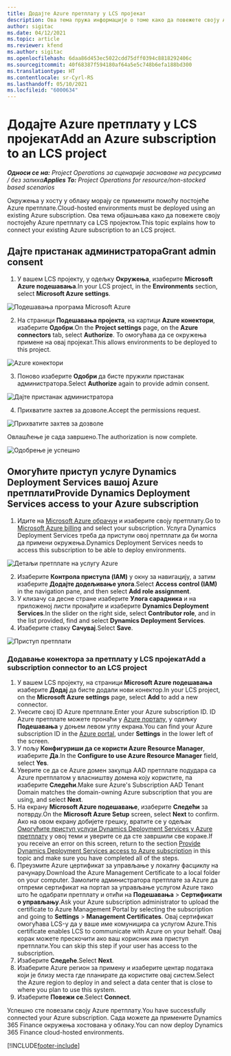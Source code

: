 ```yaml
---
title: Додајте Azure претплату у LCS пројекат
description: Ова тема пружа информације о томе како да повежете своју Azure претплату са LCS пројектом.
author: sigitac
ms.date: 04/12/2021
ms.topic: article
ms.reviewer: kfend
ms.author: sigitac
ms.openlocfilehash: 6daa86d453ec5022cdd75dff0394c8818292406c
ms.sourcegitcommit: 40f68387f594180af64a5e5c748b6efa188bd300
ms.translationtype: HT
ms.contentlocale: sr-Cyrl-RS
ms.lasthandoff: 05/10/2021
ms.locfileid: "6000634"
---
```

# <a name="add-an-azure-subscription-to-an-lcs-project"></a><span data-ttu-id="869bd-103">Додајте Azure претплату у LCS пројекат</span><span class="sxs-lookup"><span data-stu-id="869bd-103">Add an Azure subscription to an LCS project</span></span>

<span data-ttu-id="869bd-104">_**Односи се на:** Project Operations за сценарије засноване на ресурсима / без залиха_</span><span class="sxs-lookup"><span data-stu-id="869bd-104">_**Applies To:** Project Operations for resource/non-stocked based scenarios_</span></span>

<span data-ttu-id="869bd-105">Окружења у хосту у облаку морају се применити помоћу постојеће Azure претплате.</span><span class="sxs-lookup"><span data-stu-id="869bd-105">Cloud-hosted environments must be deployed using an existing Azure subscription.</span></span> <span data-ttu-id="869bd-106">Ова тема објашњава како да повежете своју постојећу Azure претплату са LCS пројектом.</span><span class="sxs-lookup"><span data-stu-id="869bd-106">This topic explains how to connect your existing Azure subscription to an LCS project.</span></span> 

## <a name="grant-admin-consent"></a><span data-ttu-id="869bd-107">Дајте пристанак администратора</span><span class="sxs-lookup"><span data-stu-id="869bd-107">Grant admin consent</span></span>

1. <span data-ttu-id="869bd-108">У вашем LCS пројекту, у одељку **Окружења**, изаберите **Microsoft Azure подешавања**.</span><span class="sxs-lookup"><span data-stu-id="869bd-108">In your LCS project, in the **Environments** section, select **Microsoft Azure settings**.</span></span>

![Подешавања програма Microsoft Azure](./media/1MicrosoftAzureSettings.png)

2. <span data-ttu-id="869bd-110">На страници **Подешавања пројекта**, на картици **Azure конектори**, изаберите **Одобри**.</span><span class="sxs-lookup"><span data-stu-id="869bd-110">On the **Project settings** page, on the **Azure connectors** tab, select **Authorize**.</span></span> <span data-ttu-id="869bd-111">То омогућава да се окружења примене на овај пројекат.</span><span class="sxs-lookup"><span data-stu-id="869bd-111">This allows environments to be deployed to this project.</span></span>

![Azure конектори](./media/2AzureConnectors.png)

3. <span data-ttu-id="869bd-113">Поново изаберите **Одобри** да бисте пружили пристанак администратора.</span><span class="sxs-lookup"><span data-stu-id="869bd-113">Select **Authorize** again to provide admin consent.</span></span>

![Дајте пристанак администратора](./media/3GrantAdminConsent.png)

4. <span data-ttu-id="869bd-115">Прихватите захтев за дозволе.</span><span class="sxs-lookup"><span data-stu-id="869bd-115">Accept the permissions request.</span></span>

![Прихватите захтев за дозволе](./media/4AcceptPermissionRequest.png)

<span data-ttu-id="869bd-117">Овлашћење је сада завршено.</span><span class="sxs-lookup"><span data-stu-id="869bd-117">The authorization is now complete.</span></span> 

![Одобрење је успешно](./media/5AuthorizationComplete.png)

## <a name="provide-dynamics-deployment-services-access-to-your-azure-subscription"></a><a name="provide"></a><span data-ttu-id="869bd-119">Омогућите приступ услуге Dynamics Deployment Services вашој Azure претплати</span><span class="sxs-lookup"><span data-stu-id="869bd-119">Provide Dynamics Deployment Services access to your Azure subscription</span></span>

1. <span data-ttu-id="869bd-120">Идите на [Microsoft Azure обрачун](https://portal.azure.com/#blade/Microsoft\_Azure\_Billing/SubscriptionsBlade) и изаберите своју претплату.</span><span class="sxs-lookup"><span data-stu-id="869bd-120">Go to [Microsoft Azure billing](https://portal.azure.com/#blade/Microsoft\_Azure\_Billing/SubscriptionsBlade) and select your subscription.</span></span> <span data-ttu-id="869bd-121">Услуга Dynamics Deployment Services треба да приступи овој претплати да би могла да примени окружења.</span><span class="sxs-lookup"><span data-stu-id="869bd-121">Dynamics Deployment Services needs to access this subscription to be able to deploy environments.</span></span>

![Детаљи претплате на услугу Azure](./media/6AzureSubscription.png)

2. <span data-ttu-id="869bd-123">Изаберите **Контрола приступа (IAM)** у окну за навигацију, а затим изаберите **Додајте додељивање улога**.</span><span class="sxs-lookup"><span data-stu-id="869bd-123">Select **Access control (IAM)** in the navigation pane, and then select **Add role assignment**.</span></span>
3. <span data-ttu-id="869bd-124">У клизачу са десне стране изаберите **Улога сарадника** и на приложеној листи пронађите и изаберите **Dynamics Deployment Services**.</span><span class="sxs-lookup"><span data-stu-id="869bd-124">In the slider on the right side, select **Contributor role**, and in the list provided, find and select **Dynamics Deployment Services**.</span></span> 
4. <span data-ttu-id="869bd-125">Изаберите ставку **Сачувај**.</span><span class="sxs-lookup"><span data-stu-id="869bd-125">Select **Save**.</span></span>

![Приступ претплати](./media/7SubscriptionAccess.png)

### <a name="add-a-subscription-connector-to-an-lcs-project"></a><span data-ttu-id="869bd-127">Додавање конектора за претплату у LCS пројекат</span><span class="sxs-lookup"><span data-stu-id="869bd-127">Add a subscription connector to an LCS project</span></span>

1. <span data-ttu-id="869bd-128">У вашем LCS пројекту, на страници **Microsoft Azure подешавања** изаберите **Додај** да бисте додали нови конектор.</span><span class="sxs-lookup"><span data-stu-id="869bd-128">In your LCS project, on the **Microsoft Azure settings** page, select **Add** to add a new connector.</span></span>
2. <span data-ttu-id="869bd-129">Унесите свој ID Azure претплате.</span><span class="sxs-lookup"><span data-stu-id="869bd-129">Enter your Azure subscription ID.</span></span> <span data-ttu-id="869bd-130">ID Azure претплате можете пронаћи у [Azure порталу](https://ms.portal.azure.com/), у одељку  **Подешавања**  у доњем левом углу екрана.</span><span class="sxs-lookup"><span data-stu-id="869bd-130">You can find your Azure subscription ID in the [Azure portal](https://ms.portal.azure.com/), under  **Settings**  in the lower left of the screen.</span></span>
3. <span data-ttu-id="869bd-131">У пољу **Конфигуриши да се користи Azure Resource Manager**, изаберите **Да**.</span><span class="sxs-lookup"><span data-stu-id="869bd-131">In the **Configure to use Azure Resource Manager** field, select **Yes**.</span></span>
4. <span data-ttu-id="869bd-132">Уверите се да се Azure домен закупца AAD претплате подудара са Azure претплатом у власништву домена коју користите, па изаберите **Следећи**.</span><span class="sxs-lookup"><span data-stu-id="869bd-132">Make sure Azure's Subscription AAD Tenant Domain matches the domain-owning Azure subscription that you are using, and select **Next**.</span></span>
5. <span data-ttu-id="869bd-133">На екрану **Microsoft Azure подешавање**, изаберите **Следећи** за потврду.</span><span class="sxs-lookup"><span data-stu-id="869bd-133">On the **Microsoft Azure Setup** screen, select **Next** to confirm.</span></span> <span data-ttu-id="869bd-134">Ако на овом екрану добијете грешку, вратите се у одељак [Омогућите приступ услузи Dynamics Deployment Services у Azure претплату](#provide) у овој теми и уверите се да сте завршили све кораке.</span><span class="sxs-lookup"><span data-stu-id="869bd-134">If you receive an error on this screen, return to the section [Provide Dynamics Deployment Services access to Azure subscription](#provide) in this topic and make sure you have completed all of the steps.</span></span>
6. <span data-ttu-id="869bd-135">Преузмите Azure цертификат за управљање у локалну фасциклу на рачунару.</span><span class="sxs-lookup"><span data-stu-id="869bd-135">Download the Azure Management Certificate to a local folder on your computer.</span></span> <span data-ttu-id="869bd-136">Замолите администратора претплате за Azure да отпреми сертификат на портал за управљање услугом Azure тако што ће одабрати претплату и отићи на **Подешавања** > **Сертификати о управљању**.</span><span class="sxs-lookup"><span data-stu-id="869bd-136">Ask your Azure subscription administrator to upload the certificate to Azure Management Portal by selecting the subscription and going to **Settings** > **Management Certificates**.</span></span> <span data-ttu-id="869bd-137">Овај сертификат омогућава LCS-у да у ваше име комуницира са услугом Azure.</span><span class="sxs-lookup"><span data-stu-id="869bd-137">This certificate enables LCS to communicate with Azure on your behalf.</span></span> <span data-ttu-id="869bd-138">Овај корак можете прескочити ако ваш корисник има приступ претплати.</span><span class="sxs-lookup"><span data-stu-id="869bd-138">You can skip this step if your user has access to the subscription.</span></span>
7. <span data-ttu-id="869bd-139">Изаберите **Следеће**.</span><span class="sxs-lookup"><span data-stu-id="869bd-139">Select  **Next**.</span></span>
8. <span data-ttu-id="869bd-140">Изаберите Azure регион за примену и изаберите центар података који је близу места где планирате да користите овај систем.</span><span class="sxs-lookup"><span data-stu-id="869bd-140">Select the Azure region to deploy in and select a data center that is close to where you plan to use this system.</span></span>
9.  <span data-ttu-id="869bd-141">Изаберите **Повежи се**.</span><span class="sxs-lookup"><span data-stu-id="869bd-141">Select  **Connect**.</span></span>

<span data-ttu-id="869bd-142">Успешно сте повезали своју Azure претплату.</span><span class="sxs-lookup"><span data-stu-id="869bd-142">You have successfully connected your Azure subscription.</span></span> <span data-ttu-id="869bd-143">Сада можете да примените Dynamics 365 Finance окружења хостована у облаку.</span><span class="sxs-lookup"><span data-stu-id="869bd-143">You can now deploy Dynamics 365 Finance cloud-hosted environments.</span></span>




[!INCLUDE[footer-include](../includes/footer-banner.md)]
